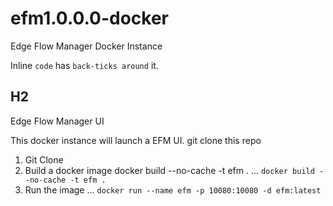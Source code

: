 # efm1.0.0.0-docker
Edge Flow Manager Docker Instance

Inline `code` has `back-ticks around` it.

## H2
Edge Flow Manager UI

This docker instance will launch a EFM UI.  git clone this repo

1.  Git Clone
2.  Build a docker image
docker build --no-cache -t efm .
... `docker build --no-cache -t efm .`
3.  Run the image
... `docker run --name efm -p 10080:10080 -d efm:latest`

